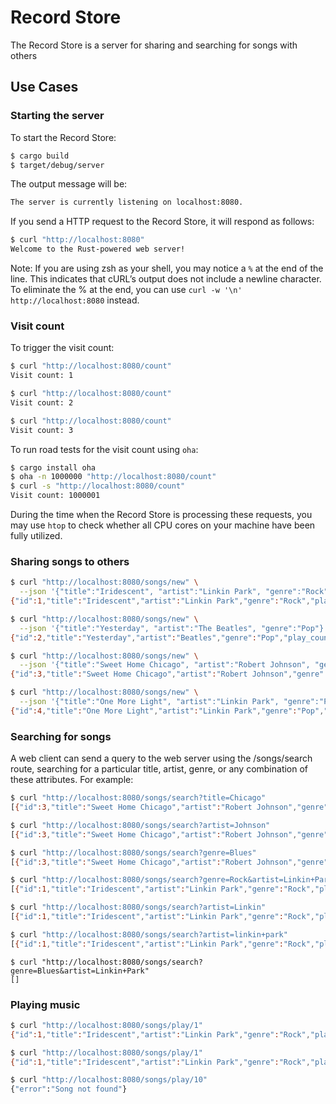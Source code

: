 # Record Store

The Record Store is a server for sharing and searching for songs with others

## Use Cases

### Starting the server
To start the Record Store:

```sh
$ cargo build
$ target/debug/server
```

The output message will be:

```sh
The server is currently listening on localhost:8080.
```

If you send a HTTP request to the Record Store, it will respond as follows:

```sh
$ curl "http://localhost:8080"
Welcome to the Rust-powered web server!
```

Note: If you are using zsh as your shell, you may notice a `%` at the end of the line. This indicates that cURL’s output does not include a newline character. To eliminate the % at the end, you can use `curl -w '\n' http://localhost:8080` instead.

### Visit count

To trigger the visit count:

```sh
$ curl "http://localhost:8080/count"
Visit count: 1

$ curl "http://localhost:8080/count"
Visit count: 2

$ curl "http://localhost:8080/count"
Visit count: 3
```

To run road tests for the visit count using `oha`:

```sh
$ cargo install oha
$ oha -n 1000000 "http://localhost:8080/count"
$ curl -s "http://localhost:8080/count"
Visit count: 1000001
```

During the time when the Record Store is processing these requests, you may use `htop` to check whether all CPU cores on your machine have been fully utilized.


### Sharing songs to others

```sh
$ curl "http://localhost:8080/songs/new" \
  --json '{"title":"Iridescent", "artist":"Linkin Park", "genre":"Rock"}'
{"id":1,"title":"Iridescent","artist":"Linkin Park","genre":"Rock","play_count":0}

$ curl "http://localhost:8080/songs/new" \
  --json '{"title":"Yesterday", "artist":"The Beatles", "genre":"Pop"}'
{"id":2,"title":"Yesterday","artist":"Beatles","genre":"Pop","play_count":0}

$ curl "http://localhost:8080/songs/new" \
  --json '{"title":"Sweet Home Chicago", "artist":"Robert Johnson", "genre":"Blues"}'
{"id":3,"title":"Sweet Home Chicago","artist":"Robert Johnson","genre":"Blues","play_count":0}

$ curl "http://localhost:8080/songs/new" \
  --json '{"title":"One More Light", "artist":"Linkin Park", "genre":"Pop"}'
{"id":4,"title":"One More Light","artist":"Linkin Park","genre":"Pop","play_count":0}
```

### Searching for songs
A web client can send a query to the web server using the /songs/search route, searching for a particular title, artist, genre, or any combination of these attributes. For example:

```sh
$ curl "http://localhost:8080/songs/search?title=Chicago"
[{"id":3,"title":"Sweet Home Chicago","artist":"Robert Johnson","genre":"Blues","play_count":0}]

$ curl "http://localhost:8080/songs/search?artist=Johnson"
[{"id":3,"title":"Sweet Home Chicago","artist":"Robert Johnson","genre":"Blues","play_count":0}]

$ curl "http://localhost:8080/songs/search?genre=Blues"
[{"id":3,"title":"Sweet Home Chicago","artist":"Robert Johnson","genre":"Blues","play_count":0}]
```

```sh
$ curl "http://localhost:8080/songs/search?genre=Rock&artist=Linkin+Park"
[{"id":1,"title":"Iridescent","artist":"Linkin Park","genre":"Rock","play_count":0}]

$ curl "http://localhost:8080/songs/search?artist=Linkin"
[{"id":1,"title":"Iridescent","artist":"Linkin Park","genre":"Rock","play_count":0},{"id":4,"title":"One More Light","artist":"Linkin Park","genre":"Pop","play_count":0}]

$ curl "http://localhost:8080/songs/search?artist=linkin+park"
[{"id":1,"title":"Iridescent","artist":"Linkin Park","genre":"Rock","play_count":0},{"id":4,"title":"One More Light","artist":"Linkin Park","genre":"Pop","play_count":0}]
```

```
$ curl "http://localhost:8080/songs/search?genre=Blues&artist=Linkin+Park"
[]
```

### Playing music

```sh
$ curl "http://localhost:8080/songs/play/1"
{"id":1,"title":"Iridescent","artist":"Linkin Park","genre":"Rock","play_count":1}

$ curl "http://localhost:8080/songs/play/1"
{"id":1,"title":"Iridescent","artist":"Linkin Park","genre":"Rock","play_count":2}
```

```sh
$ curl "http://localhost:8080/songs/play/10"
{"error":"Song not found"}
```

